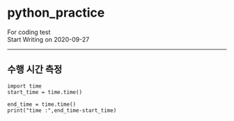 # python_practice

For coding test  
Start Writing on 2020-09-27

---

## 수행 시간 측정

```
import time
start_time = time.time()

end_time = time.time()
print("time :",end_time-start_time)
```
